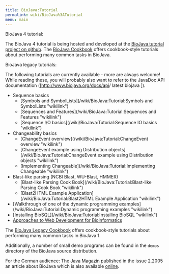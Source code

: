 ```yaml
---
title: BioJava:Tutorial
permalink: wiki/BioJava%3ATutorial
menu: main
---
```


BioJava 4 tutorial:

The BioJava 4 tutorial is being hosted and developed at the [BioJava
tutorial project on
github](https://github.com/biojava/biojava3-tutorial). The [BioJava
Cookbook](/wiki/BioJava:CookBook "wikilink") offers cookbook-style tutorials
about performing many common tasks in BioJava.

BioJava legacy tutorials:

The following tutorials are currently available - more are always
welcome! While reading these, you will probably also want to refer to
the JavaDoc API documentation ([<http://www.biojava.org/docs/api>/
latest biojava ]).

-   Sequence basics
    -   [Symbols and
        SymbolLists](/wiki/BioJava:Tutorial:Symbols and SymbolLists "wikilink")
    -   [Sequences and
        Features](/wiki/BioJava:Tutorial:Sequences and Features "wikilink")
    -   [Sequence I/O
        basics](/wiki/BioJava:Tutorial:Sequence IO basics "wikilink")
-   Changeability basics
    -   [ChangeEvent
        overview](/wiki/BioJava:Tutorial:ChangeEvent overview "wikilink")
    -   [ChangeEvent example using Distribution
        objects](/wiki/BioJava:Tutorial:ChangeEvent example using Distribution objects "wikilink")
    -   [Implementing
        Changeable](/wiki/BioJava:Tutorial:Implementing Changeable "wikilink")
-   Blast-like parsing (NCBI Blast, WU-Blast, HMMER)
    -   [Blast-like Parsing Cook
        Book](/wiki/BioJava:Tutorial:Blast-like Parsing Cook Book "wikilink")
    -   [Blast2HTML Example
        Application](/wiki/BioJava:Tutorial:Blast2HTML Example Application "wikilink")
-   [Walkthrough of one of the dynamic programming
    examples](/wiki/BioJava:Tutorial:Dynamic programming examples "wikilink")
-   [Installing BioSQL](/wiki/BioJava:Tutorial:Installing BioSQL "wikilink")
-   [Approaches to Web Development for
    Bioinformatics](http://biojava.org/download/WebDevelopmentBioinformatics.pdf)

The [BioJava Legacy Cookbook](/wiki/BioJava:CookBookLegacy "wikilink") offers
cookbook-style tutorials about performing many common tasks in BioJava
1.

Additionally, a number of small demo programs can be found in the
`demos` directory of the BioJava source distribution.

For the German audience: The [Java Magazin](http://www.java-magazin.de/)
published in the issue 2.2005 an article about BioJava which is also
available
[online](http://www.biojava.org/presentations/JM_2.05_20-23.pdf).
